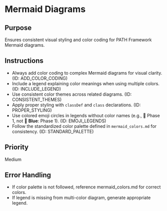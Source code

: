 # Mermaid Diagrams

## Purpose
Ensures consistent visual styling and color coding for PATH Framework Mermaid diagrams.

## Instructions
- Always add color coding to complex Mermaid diagrams for visual clarity. (ID: ADD_COLOR_CODING)
- Include a legend explaining color meanings when using multiple colors. (ID: INCLUDE_LEGEND)
- Use consistent color themes across related diagrams. (ID: CONSISTENT_THEMES)
- Apply proper styling with `classDef` and `class` declarations. (ID: PROPER_STYLING)
- Use colored emoji circles in legends without color names (e.g., 🔵 Phase 1, not 🔵 **Blue**: Phase 1). (ID: EMOJI_LEGENDS)
- Follow the standardized color palette defined in `mermaid_colors.md` for consistency. (ID: STANDARD_PALETTE)

## Priority
Medium

## Error Handling
- If color palette is not followed, reference mermaid_colors.md for correct colors.
- If legend is missing from multi-color diagram, generate appropriate legend.